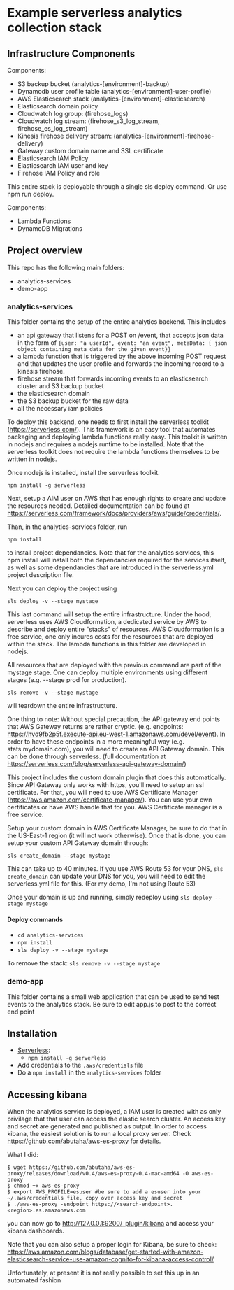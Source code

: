 # Example serverless analytics collection stack

## Infrastructure Compnonents

Components: 
- S3 backup bucket (analytics-[environment]-backup)
- Dynamodb user profile table (analytics-[environment]-user-profile)
- AWS Elasticsearch stack (analytics-[environment]-elasticsearch)
- Elasticsearch domain policy
- Cloudwatch log group: (firehose_logs) 
- Cloudwatch log stream: (firehose_s3_log_stream, firehose_es_log_stream)
- Kinesis firehose delivery stream: (analytics-[environment]-firehose-delivery)
- Gateway custom domain name and SSL certificate
- Elasticsearch IAM Policy
- Elasticsearch IAM user and key
- Firehose IAM Policy and role

This entire stack is deployable through a single sls deploy command. Or use npm run deploy.


Components: 
- Lambda Functions
- DynamoDB Migrations

## Project overview

This repo has the following main folders:
* analytics-services
* demo-app


### analytics-services
This folder contains the setup of the entire analytics backend. This includes
* an api gateway that listens for a POST on /event, that accepts json data in the form of ```{user: "a userId", event: "an event", metaData: { json object containing meta data for the given event}}```
* a lambda function that is triggered by the above incoming POST request and that updates the user profile and forwards the incoming record to a kinesis firehose.
* firehose stream that forwards incoming events to an elasticsearch cluster and S3 backup bucket
* the elasticsearch domain
* the S3 backup bucket for the raw data
* all the necessary iam policies

To deploy this backend, one needs to first install the serverless toolkit (https://serverless.com/). This framework is an easy tool that automates packaging and deploying lambda functions really easy. This toolkit is written in nodejs and requires a nodejs runtime to be installed. Note that the serverless toolkit does not require the lambda functions themselves to be written in nodejs.

Once nodejs is installed, install the serverless toolkit.
```
npm install -g serverless
```
Next, setup a AIM user on AWS that has enough rights to create and update the resources needed. Detailed documentation can be found at https://serverless.com/framework/docs/providers/aws/guide/credentials/.

Than, in the analytics-services folder, run
```
npm install
```
to install project dependancies. Note that for the analytics services, this npm install will install both the dependancies required for the services itself, as well as some dependancies that are introduced in the serverless.yml project description file.

Next you can deploy the project using
```
sls deploy -v --stage mystage
```
This last command will setup the entire infrastructure. Under the hood, serverless uses AWS Cloudformation, a dedicated service by AWS to describe and deploy entire "stacks" of resources. AWS Cloudformation is a free service, one only incures costs for the resources that are deployed within the stack.
The lambda functions in this folder are developed in nodejs.

All resources that are deployed with the previous command are part of the mystage stage. One can deploy multiple environments using different stages (e.g. --stage prod for production).

```
sls remove -v --stage mystage
```
will teardown the entire infrastructure.

One thing to note:
Without special precaution, the API gateway end points that AWS Gateway returns are rather cryptic. (e.g. endpoints:
 https://hvd9fb2p5f.execute-api.eu-west-1.amazonaws.com/devel/event). In order to have these endpoints in a more meaningful way (e.g. stats.mydomain.com), you will need to create an API Gateway domain. This can be done through serverless. (full documentation at https://serverless.com/blog/serverless-api-gateway-domain/)

 This project includes the custom domain plugin that does this automatically. Since API Gateway only works with https, you'll need to setup an ssl certificate. For that, you will need to use AWS Certificate Manager (https://aws.amazon.com/certificate-manager/). You can use your own certificates or have AWS handle that for you. AWS Certificate manager is a free service.

 Setup your custom domain in AWS Certificate Manager, be sure to do that in the US-East-1 region (it will not work otherwise). Once that is done, you can setup your custom API Gateway domain through:
 ```
 sls create_domain --stage mystage
 ```
 This can take up to 40 minutes.
 If you use AWS Route 53 for your DNS, ```sls create_domain``` can update your DNS for you, you will need to edit the serverless.yml file for this. (For my demo, I'm not using Route 53)

 Once your domain is up and running, simply redeploy using ```sls deploy --stage mystage```

#### Deploy commands
* `cd analytics-services`
* `npm install`
* `sls deploy -v --stage mystage`

To remove the stack: `sls remove -v --stage mystage`

### demo-app
This folder contains a small web application that can be used to send test events to the analytics stack. Be sure to edit app.js to post to the correct end point


## Installation

* [Serverless](https://serverless.com/):
	* `npm install -g serverless`
* Add credentials to the `.aws/credentials` file
* Do a `npm install` in the `analytics-services` folder


## Accessing kibana
When the analytics service is deployed, a IAM user is created with as only privilage that that user can access the elastic search cluster. An access key and secret are generated and published as output.
In order to access kibana, the easiest solution is to run a local proxy server. Check https://github.com/abutaha/aws-es-proxy for details.

What I did:
```base
$ wget https://github.com/abutaha/aws-es-proxy/releases/download/v0.4/aws-es-proxy-0.4-mac-amd64 -O aws-es-proxy
$ chmod +x aws-es-proxy
$ export AWS_PROFILE=esuser #be sure to add a esuser into your ~/.aws/credentials file, copy over access key and secret
$ ./aws-es-proxy -endpoint https://<search-endpoint>.<region>.es.amazonaws.com
```

you can now go to http://127.0.0.1:9200/_plugin/kibana and access your kibana dashboards.

Note that you can also setup a proper login for Kibana, be sure to check: https://aws.amazon.com/blogs/database/get-started-with-amazon-elasticsearch-service-use-amazon-cognito-for-kibana-access-control/

Unfortunately, at present it is not really possible to set this up in an automated fashion
